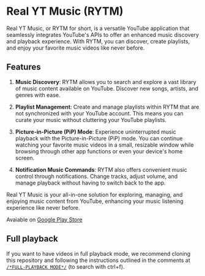 # Real YT Music (RYTM)

Real YT Music, or RYTM for short, is a versatile YouTube application that seamlessly integrates YouTube's APIs to offer an enhanced music discovery and playback experience. With RYTM, you can discover, create playlists, and enjoy your favorite music videos like never before.

## Features

1. **Music Discovery**: RYTM allows you to search and explore a vast library of music content available on YouTube. Discover new songs, artists, and genres with ease.

2. **Playlist Management**: Create and manage playlists within RYTM that are not synchronized with your YouTube account. This means you can curate your music without cluttering your YouTube playlists.

3. **Picture-in-Picture (PiP) Mode**: Experience uninterrupted music playback with the Picture-in-Picture (PiP) mode. You can continue watching your favorite music videos in a small, resizable window while browsing through other app functions or even your device's home screen.

4. **Notification Music Commands**: RYTM also offers convenient music control through notifications. Change tracks, adjust volume, and manage playback without having to switch back to the app.

Real YT Music is your all-in-one solution for exploring, managing, and enjoying music content from YouTube, enhancing your music listening experience like never before.

Avaiable on [Google Play Store](https://play.google.com/store/apps/details?id=com.ctrlvnt.rytm)

## Full playback
If you want to have videos in full playback mode, we recommend cloning this repository and following the instructions outlined in the comments at [```/*FULL-PLAYBACK MODE*/```](https://github.com/ctrlVnt/Real-YT-Music/blob/master/app/src/main/java/com/ctrlvnt/rytm/ui/fragment/YouTubePlayerSupport.kt) (to search with ctrl+f).
